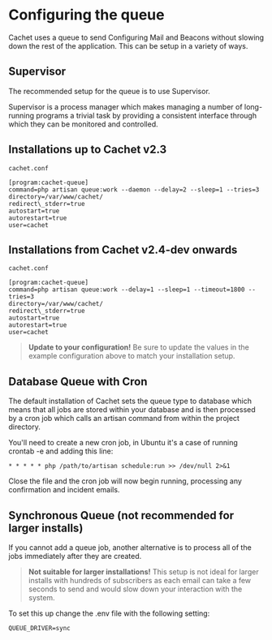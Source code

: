 # Configuring the queue

Cachet uses a queue to send Configuring Mail and Beacons without slowing down
the rest of the application. This can be setup in a variety of ways.

## Supervisor

The recommended setup for the queue is to use Supervisor.

Supervisor is a process manager which makes managing a number of
long-running programs a trivial task by providing a consistent interface
through which they can be monitored and controlled.

## Installations up to Cachet v2.3

`cachet.conf`

```
[program:cachet-queue]
command=php artisan queue:work --daemon --delay=2 --sleep=1 --tries=3
directory=/var/www/cachet/
redirect\_stderr=true
autostart=true
autorestart=true
user=cachet
```

## Installations from Cachet v2.4-dev onwards

`cachet.conf`

```
[program:cachet-queue]
command=php artisan queue:work --delay=1 --sleep=1 --timeout=1800 --tries=3
directory=/var/www/cachet/
redirect\_stderr=true
autostart=true
autorestart=true
user=cachet
```

> **Update to your configuration!**
> Be sure to update the values in the example configuration above to match
> your installation setup.

## Database Queue with Cron

The default installation of Cachet sets the queue type to database which means
that all jobs are stored within your database and is then processed by a cron
job which calls an artisan command from within the project directory.

You'll need to create a new cron job, in Ubuntu it's a case of running
crontab -e and adding this line:

`* * * * * php /path/to/artisan schedule:run >> /dev/null 2>&1`

Close the file and the cron job will now begin running, processing any
confirmation and incident emails.

## Synchronous Queue (not recommended for larger installs)

If you cannot add a queue job, another alternative is to process all of
the jobs immediately after they are created.

> **Not suitable for larger installations!**
> This setup is not ideal for larger installs with hundreds of subscribers
> as each email can take a few seconds to send and would slow down your
> interaction with the system.

To set this up change the .env file with the following setting:

`QUEUE_DRIVER=sync`
